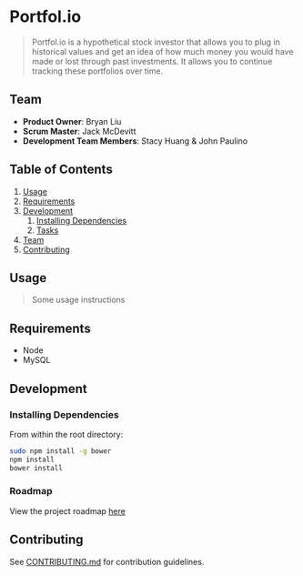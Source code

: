 # Portfol.io

> Portfol.io is a hypothetical stock investor that allows you to plug in historical values and get an idea of how much money you would have made or lost through past investments. It allows you to continue tracking these portfolios over time.

## Team

  - __Product Owner__: Bryan Liu
  - __Scrum Master__: Jack McDevitt
  - __Development Team Members__: Stacy Huang & John Paulino

## Table of Contents

1. [Usage](#Usage)
1. [Requirements](#requirements)
1. [Development](#development)
    1. [Installing Dependencies](#installing-dependencies)
    1. [Tasks](#tasks)
1. [Team](#team)
1. [Contributing](#contributing)

## Usage

> Some usage instructions

## Requirements

- Node
- MySQL

## Development

### Installing Dependencies

From within the root directory:

```sh
sudo npm install -g bower
npm install
bower install
```

### Roadmap

View the project roadmap [here](https://github.com/sandworm-hr/sandworm-hr/issues)


## Contributing

See [CONTRIBUTING.md](CONTRIBUTING.md) for contribution guidelines.
